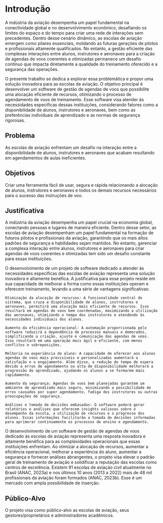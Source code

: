 # Introdução

A indústria da aviação desempenha um papel fundamental na conectividade global e no desenvolvimento econômico, desafiando os limites do espaço e do tempo para criar uma rede de interações sem precedentes. Dentro desse cenário dinâmico, as escolas de aviação emergem como pilares essenciais, moldando as futuras gerações de pilotos e profissionais altamente qualificados. No entanto, a gestão eficiente das complexas interações entre alunos, instrutores e aeronaves para a criação de agendas de voos coerentes e otimizadas permanece um desafio contínuo que impacta diretamente a qualidade do treinamento oferecido e a segurança das operações. 

O presente trabalho se dedica a explorar essa problemática e propor uma solução inovadora para as escolas de aviação. O objetivo principal é desenvolver um software de gestão de agendas de voos que possibilite uma alocação eficiente de recursos, otimizando o processo de agendamento de voos de treinamento. Esse software visa atender às necessidades específicas dessas instituições, considerando fatores como a disponibilidade de alunos, instrutores e aeronaves, bem como as preferências individuais de aprendizado e as normas de segurança rigorosas. 

## Problema
As escolas de aviação enfrentam um desafio na interação entre a disponibilidade de alunos, instrutores e aeronaves que acabam resultando em agendamentos de aulas ineficientes.  


## Objetivos

Criar uma ferramenta fácil de usar, segura e rápida relacionando a alocação de alunos, instrutores e aeronaves e todos os demais recursos necessários para o sucesso das instruções de voo. 

## Justificativa

A indústria da aviação desempenha um papel crucial na economia global, conectando pessoas e lugares de maneira eficiente. Dentro desse setor, as escolas de aviação desempenham um papel fundamental na formação de futuros pilotos e profissionais da aviação, garantindo que os mais altos padrões de segurança e habilidades sejam mantidos. No entanto, gerenciar a complexa interação entre alunos, instrutores e aeronaves para criar agendas de voos coerentes e otimizadas tem sido um desafio constante para essas instituições.  
 

O desenvolvimento de um projeto de software dedicado a atender às necessidades específicas das escolas de aviação representa uma solução inovadora e altamente benéfica. A justificativa para esse projeto reside em sua capacidade de melhorar a forma como essas instituições operam e oferecem treinamento, levando a uma série de vantagens significativas: 

  

    Otimização da alocação de recursos: A funcionalidade central do sistema, que cruza a disponibilidade de alunos, instrutores e aeronaves, permitirá uma alocação mais eficiente de recursos. Isso resultará em agendas de voos bem coordenadas, maximizando a utilização das aeronaves, otimizando o tempo dos instrutores e atendendo às necessidades individuais dos alunos. 

    Aumento da eficiência operacional: A automação proporcionada pelo software reduzirá a dependência de processos manuais e demorados, simplificando a criação, ajuste e comunicação das agendas de voos. Isso resultará em uma operação mais ágil e eficiente, com menos conflitos e sobreposições. 

    Melhoria na experiência do aluno: A capacidade de oferecer aos alunos agendas de voos mais previsíveis e personalizadas aumentará a satisfação e o engajamento. Além disso, a redução do tempo de espera devido a erros de agendamento ou alta de disponibilidade melhorará a progressão do aprendizado, ajudando os alunos a se formarem mais rapidamente. 

    Aumento da segurança: Agendas de voos bem planejadas garantem um ambiente de aprendizado mais seguro, minimizando a possibilidade de erros causados por super agendamento, fadiga dos instrutores ou outras preocupações de segurança. 

    Análises e tomada de decisões embasadas: O software poderá gerar relatórios e análises que oferecem insights valiosos sobre o desempenho da escola, a utilização de recursos e o progresso dos alunos. Essas informações facilitarão a tomada de decisões informadas para aprimorar continuamente os processos de ensino e agendamento. 

  

O desenvolvimento de um software de gestão de agendas de voos dedicado às escolas de aviação representa uma resposta inovadora e altamente benéfica para as complexidades operacionais que essas instituições enfrentam. Ao otimizar a alocação de recursos, aumentar a eficiência operacional, melhorar a experiência do aluno, aumentar a segurança e fornecer análises abrangentes, o projeto visa elevar o padrão geral de treinamento de aviação e solidificar a reputação das escolas como centros de excelência. Existem 91 escolas de aviação civil atualmente no Brasil (ANAC, 2023a) e nos últimos 10 anos (2013 a 2022) mais de 48 mil profissionais da aviação foram formados (ANAC, 2023b). Esse é um mercado com ampla possibilidade de inserção. 

## Público-Alvo

O projeto visa como público-alvo as escolas de aviação, seus gestores/proprietários e administradores acadêmicos. 

